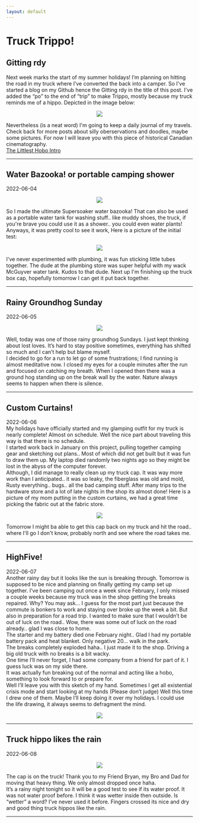```yaml
---
layout: default
---
```


# Truck Trippo!
## Gitting rdy

Next week marks the start of my summer holidays! I’m planning on hitting the road in my truck where I’ve converted the back into a camper.  So I've started a blog on my Github hence the Gitting rdy in the title of this post. I've added the “po” to the end of “trip” to make Trippo, mostly because my truck reminds me of a hippo.  Depicted in the image below:
<p align="center">
<img src="./images/truckTrippo.jpg">
  <br>
<div style="text-align: left">
Nevertheless (is a neat word) I'm going to keep a daily journal of my travels. Check back for more posts about silly oberservations and doodles, maybe some pictures.  For now I will leave you with this piece of historical Canadian cinematography.
</div>
<a href="https://youtu.be/0p8oeiVDcx4" target="_blank">The Littlest Hobo Intro</a>  
<hr /> 

<h2>Water Bazooka! or portable camping shower</h2>  
  2022-06-04  
<p align="center">
<img src="./images/waterBazookaSketch.jpg">
<div style="text-align: left">
So I made the ultimate Supersoaker water bazooka!  That can also be used as a portable water tank for washing stuff.. like muddy shoes, the truck, if you're brave you could use it as a shower.. you could even water plants! Anyways, it was pretty cool to see it work, Here is a picture of the initial test:
</div>
<p align="center">
<img src="./images/waterBazooka.jpg">
<br>
<div style="text-align: left">
I've never experimented with plumbing, it was fun sticking little tubes together.  The dude at the plumbing store was super helpful with my wack McGuyver water tank.  Kudos to that dude.  Next up I'm finishing up the truck box cap, hopefully tomorrow I can get it put back together.  
</div>
<hr />  
<h2>Rainy Groundhog Sunday</h2>  
  2022-06-05  
<p align="center">
<img src="./images/groundhog.jpg">
<div style="text-align: left">
Well, today was one of those rainy groundhog Sundays.  I just kept thinking about lost loves.  It’s hard to stay positive sometimes, everything has shifted so much and I can’t help but blame myself.   
<br>
I decided to go for a run to let go of some frustrations; I find running is almost meditative now.  I closed my eyes for a couple minutes after the run and focused on catching my breath.  When I opened then there was a ground hog standing up on the break wall by the water.  Nature always seems to happen when there is silence. 
</div>
<hr />

<h2>Custom Curtains!</h2>  
  2022-06-06  
<div style="text-align: left">
My holidays have officially started and my glamping outfit for my truck is nearly complete! Almost on schedule.  Well the nice part about traveling this way is that there is no schedule.   
  <br>
I started work back in January on this project, pulling together camping gear and sketching out plans.. Most of which did not get built but it was fun to draw them up.  My laptop died randomly two nights ago so they might be lost in the abyss of the computer forever.  
  <br>
Although, I did manage to really clean up my truck cap.  It was way more work than I anticipated.. it was so leaky, the fiberglass was old and mold, Rusty everything.. bugs.. all the bad camping stuff.  After many trips to the hardware store and a lot of late nights in the shop its almost done!  Here is a picture of my mom putting in the custom curtains, we had a great time picking the fabric out at the fabric store.  
<p align="center">
<img src="./images/customCurtains.jpg">
<br>
<div style="text-align: left">
Tomorrow I might ba able to get this cap back on my truck and hit the road.. where I'll go I don't know, probably north and see where the road takes me.
</div>
<hr />
<h2>HighFive!</h2>  
  2022-06-07  
<div style="text-align: left">
Another rainy day but it looks like the sun is breaking through.  Tomorrow is supposed to be nice and planning on finally getting my camp set up together.  I’ve been camping out once a week since February, I only missed a couple weeks because my truck was in the shop getting the breaks repaired.  Why? You may ask...  I guess for the most part just because the commute is bonkers to work and staying over broke up the week a bit.  But also in preparation for a road trip.  I wanted to make sure that I wouldn’t be out of luck on the road.. Wow, there was some out of luck on the road already.. glad I was close to home.  
<br>
The starter and my battery died one February night.. Glad I had my portable battery pack and heat blanket. Only negative 20… walk in the park. 
<br>
The breaks completely exploded haha.. I just made it to the shop.  Driving a big old truck with no breaks is a bit wacky. 
<br>
One time I’ll never forget, I had some company from a friend for part of it. I guess luck was on my side there. 
<br>
It was actually fun breaking out of the normal and acting like a hobo, something to look forward to or prepare for.
<br>
Well I’ll leave you with this sketch of my hand. Sometimes I get all existential crisis mode and start looking at my hands (Please don’t judge) Well this time I drew one of them.  Maybe I’ll keep doing it over my holidays. I could use the life drawing, it always seems to defragment the mind. 
</div>
<p align="center">
<img src="./images/hand.jpg">
<hr />
<h2>Truck hippo likes the rain</h2>  
  2022-06-08  
<p align="center">
<img src="./images/rainytruckhippo.jpg">
<div style="text-align: left">
The cap is on the truck! Thank you to my Friend Bryan, my Bro and Dad for moving that heavy thing.  We only almost dropped once haha.  
<br>
It’s a rainy night tonight so it will be a good test to see if its water proof.  It was not water proof before. I think it was wetter inside then outside.  Is “wetter” a word? I’ve never used it before.  Fingers crossed its nice and dry and good thing truck hippos like the rain. 
</div>
<hr />



